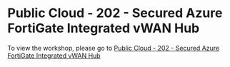 # Public Cloud - 202 - Secured Azure FortiGate Integrated vWAN Hub

To view the workshop, please go to  [Public Cloud - 202 - Secured Azure FortiGate Integrated vWAN Hub](https://fortinetcloudcse.github.io/azure-202-advanced)
